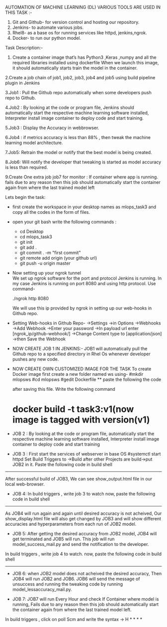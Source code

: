 AUTOMATION OF MACHINE LEARNING (DL)
VARIOUS TOOLS ARE USED IN THIS TASK :-

1. Git and Github- for version control and hosting our repository.
2. Jenkins- to automate various jobs.
3. Rhel8- as a base os for running services like httpd, jenkins,ngrok.
4. Docker- to run our python model.

Task Description:-

1. Create a container image that’s has Python3 ,Keras ,numpy and all the required libraries installed using dockerfile
When we launch this image, it should automatically starts train the model in the container.

2.Create a job chain of job1, job2, job3, job4 and job5 using build pipeline plugin in Jenkins

3.Job1 : Pull the Github repo automatically when some developers push repo to Github.

4.Job2 : By looking at the code or program file, Jenkins should automatically start the respective machine learning software installed, Interpreter install image container to deploy code and start training.

5.Job3 : Display the Accuracy in webbrowser.

6.Job4 : if metrics accuracy is less than 88% , then tweak the machine learning model architecture.

7.Job5: Retrain the model or notify that the best model is being created.

8.Job6: Will notify the developer that tweaking is started as model accuracy is less than required.

9.Create One extra job job7 for monitor : If container where app is running. fails due to any reason then this job should automatically start the container again from where the last trained model left


Lets begin the task:
- first create the workspace in your desktop names as mlops_task3 and copy all the codes in the form of files.
- open your git bash write the following commands :
     - cd Desktop
	 - cd mlops_task3
	 - git init 
	 - git add .
	 - git commit . -m "first commit"
	 - git remote add origin (your github url)
	 - git push -u origin master
	 
	 
- 	Now setting up your ngrok tunnel	
    We set up ngrok software for the port and protocol Jenkins is running. In my case Jenkins is running on port 8080 and using http protocol. Use command-
	
	./ngrok http 8080
	
	We will use this ip provided by ngrok in setting up our web-hooks in Github repo.
	
	
 - Setting Web-hooks in Github Repo-
 ->Settings ->in Options ->Webhooks ->Add Webhook ->Enter your password ->In payload url enter [ngrok_ip/github-webhook/] ->Change Content type to [application/json] ->then Save    the Webhook



- NOW CREATE JOB 1 IN JENKINS:-
  JOB1 will automatically pull the Github repo to a specified directory in Rhel Os whenever developer pushes any new code.
   
- NOW CREATE OWN CUSTOMIZED IMAGE FOR THE TASK
  To create Docker image first create a new folder named ws using-
  #mkdir mlopsws
  #cd mlopsws
  #gedit Dockerfile
   ** paste the following the code
   
   
   
   
   
   after saving this file. Write the following command 
   # docker build -t task3:v1(now image is tagged with version(v1)
   
   
 - JOB 2 :
 By looking at the code or program file, automatically start the respective machine learning software installed, Interpreter install image container to deploy code and start training
 
 
 - JOB 3 :
 First start the services of webserver in base OS
 #systemctl start httpd
 Set Build Triggers to ->Build after other Projects are build->put JOB2 in it.
 Paste the following code in build shell
 ***
 After successful build of JOB3, We can see show_output.html file in our local web-browser.
 
 
 
 - JOB 4:
 In build triggers , write job 3 to watch 
 now, paste the following code in build shell
  ***
  
  As JOB4 will run again and again until desired accuracy is not acheived, Our show_display.html file will also get changed by JOB3 and will show different accuracies and hyperparameters from each run of JOB2 model.
 
 
 - JOB 5:
 After getting the desired accuracy from JOB2 model, JOB4 will get terminated and JOB5 will run. This job will run model_success_mail.py and send the notification to the developer.
 
 In build triggers , write job 4 to watch.
 now, paste the following code in build shell
 *****
 
 - JOB 6:
 when JOB2 model does not acheived the desired accuracy, Then JOB4 will run JOB2 and JOB6. JOB6 will send the message of unsuccess and running the tweaking code by running model_lessaccuracy_mail.py.
 
 
 - JOB 7:
 JOB7 will run Every Hour and check If Container where model is running, Fails due to any reason then this job should automatically start the container again from where the last trained model left.
 
 In build triggers , click on poll Scm and write the syntax -> H * * * *
 







    	
	
	
	  
	 
	 
